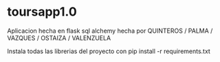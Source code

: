 # toursapp1.0
Aplicacion hecha en flask sql alchemy hecha por QUINTEROS / PALMA / VAZQUES / OSTAIZA / VALENZUELA



<!-- from ironpdf import *

@app.route('/generate_pdf/<int:user_id>')
def generate_pdf(user_id):
    user = User.query.get(user_id)
    if not user:
        return "User not found", 404

    # Renderizar la plantilla Jinja con los datos del usuario
    rendered_html = render_template('formulario.html', user=user)

    # Crear un objeto renderer
    renderer = ChromePdfRenderer()
    renderer.RenderingOptions.CreatePdfFormsFromHtml = True

    # Generar el archivo PDF
    pdf = renderer.RenderHtmlAsPdf(rendered_html)

    # Guardar el archivo PDF
    pdf.SaveAs(f"user_{user_id}_formulario.pdf")

    return f"PDF generated for user {user_id}"


 -->

Instala todas las librerias del proyecto con pip install -r requirements.txt